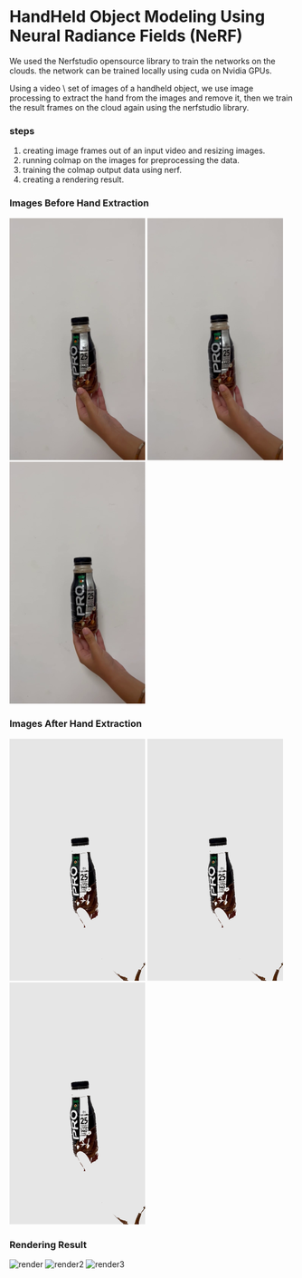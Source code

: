 # HandHeld Object Modeling Using Neural Radiance Fields (NeRF)
We used the Nerfstudio opensource library to train the networks on the clouds.
the network can be trained locally using cuda on Nvidia GPUs.

Using a video \ set of images of a handheld object, we use image processing to extract the hand from the images and remove it, then we train the result frames on the cloud again using the nerfstudio library.
### steps
1. creating image frames out of an input video and resizing images.
2. running colmap on the images for preprocessing the data.
3. training the colmap output data using nerf.
4. creating a rendering result.

### Images Before Hand Extraction
![example_image1](images/before_extracting_hand/example_image1.png)
![example_images2](images/before_extracting_hand/example_images2.png)
![example_image3](images/before_extracting_hand/example_image3.png)
### Images After Hand Extraction
![image_1](images/after_extracting_hand/image_1.png)
![image_2](images/after_extracting_hand/image_1.png)
![image_3](images/after_extracting_hand/image_1.png)
### Rendering Result
![render](renderResults/render.gif)
![render2](renderResults/render2.gif)
![render3](renderResults/render3.gif)

